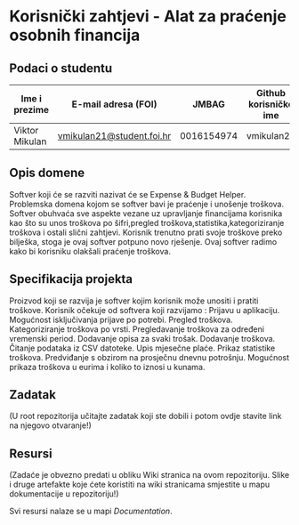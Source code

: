 # Korisnički zahtjevi - Alat za praćenje osobnih financija

## Podaci o studentu

Ime i prezime | E-mail adresa (FOI) | JMBAG | Github korisničko ime
------------  | ------------------- | ----- | ---------------------
Viktor Mikulan | vmikulan21@student.foi.hr | 0016154974 | vmikulan21


## Opis domene
Softver koji će se razviti nazivat će se Expense & Budget Helper. Problemska domena kojom se softver bavi je praćenje i unošenje troškova. Softver obuhvaća sve aspekte vezane uz upravljanje financijama korisnika kao što su unos troškova po šifri,pregled troškova,statistika,kategoriziranje troškova i ostali slični zahtjevi. Korisnik trenutno prati svoje troškove preko bilješka, stoga je ovaj softver potpuno novo rješenje. Ovaj softver radimo kako bi korisniku olakšali praćenje troškova.

## Specifikacija projekta
Proizvod koji se razvija je softver kojim korisnik može unositi i pratiti troškove.
Korisnik očekuje od softvera koji razvijamo :
Prijavu u aplikaciju.
Mogućnost isključivanja prijave po potrebi.
Pregled troškova.
Kategoriziranje troškova po vrsti.
Pregledavanje troškova za određeni vremenski period.
Dodavanje opisa za svaki trošak.
Dodavanje troškova.
Čitanje podataka iz CSV datoteke.
Upis mjesečne plaće.
Prikaz statistike troškova.
Predviđanje s obzirom na prosječnu dnevnu potrošnju.
Mogućnost prikaza troškova u eurima i koliko to iznosi u kunama.

## Zadatak
(U root repozitorija učitajte zadatak koji ste dobili i potom ovdje stavite link na njegovo otvaranje!)

## Resursi
(Zadaće je obvezno predati u obliku Wiki stranica na ovom repozitoriju. Slike i druge artefakte koje ćete koristiti na wiki stranicama smjestite u mapu dokumentacije u repozitoriju!)

Svi resursi nalaze se u mapi _Documentation_.
